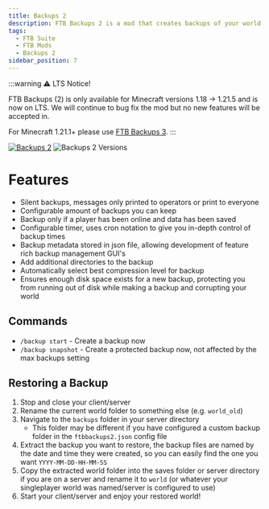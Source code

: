 ```yaml
---
title: Backups 2
description: FTB Backups 2 is a mod that creates backups of your world
tags:
  - FTB Suite
  - FTB Mods
  - Backups 2
sidebar_position: 7
---
```


:::warning
⚠ LTS Notice!

FTB Backups (2) is only available for Minecraft versions 1.18 -> 1.21.5 and is now on LTS. We will continue to bug fix the mod but no new features will be accepted in.

For Minecraft 1.21.1+ please use [FTB Backups 3](../Backups-3).
:::

[![Backups 2](https://cf.way2muchnoise.eu/title/622737.svg)](https://www.curseforge.com/minecraft/mc-mods/ftb-backups-2) ![Backups 2 Versions](https://cf.way2muchnoise.eu/versions/622737.svg)


# Features

- Silent backups, messages only printed to operators or print to everyone 
- Configurable amount of backups you can keep 
- Backup only if a player has been online and data has been saved
- Configurable timer, uses cron notation to give you in-depth control of backup times
- Backup metadata stored in json file, allowing development of feature rich backup management GUI's
- Add additional directories to the backup
- Automatically select best compression level for backup
- Ensures enough disk space exists for a new backup, protecting you from running out of disk while making a backup and corrupting your world

## Commands

- `/backup start` - Create a backup now
- `/backup snapshot` - Create a protected backup now, not affected by the max backups setting

## Restoring a Backup

1. Stop and close your client/server
2. Rename the current world folder to something else (e.g. `world_old`)
3. Navigate to the `backups` folder in your server directory
   - This folder may be different if you have configured a custom backup folder in the `ftbbackups2.json` config file
4. Extract the backup you want to restore, the backup files are named by the date and time they were created, so you can easily find the one you want `YYYY-MM-DD-HH-MM-SS`
5. Copy the extracted world folder into the saves folder or server directory if you are on a server and rename it to `world` (or whatever your singleplayer world was named/server is configured to use)
6. Start your client/server and enjoy your restored world!
